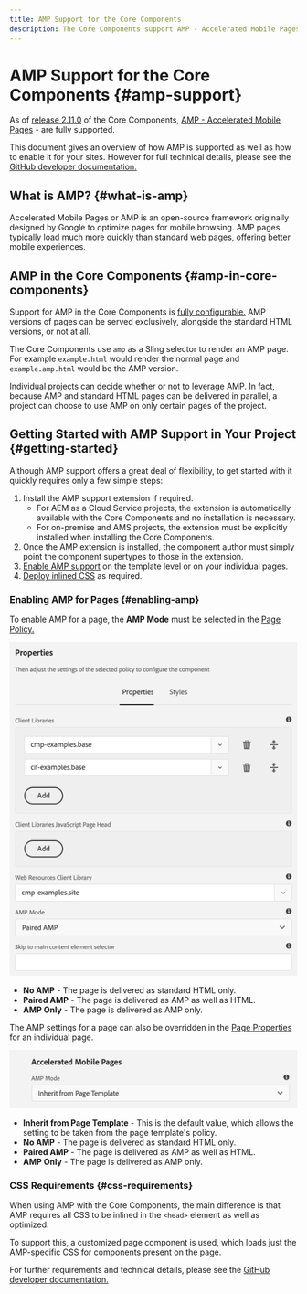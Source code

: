 ```yaml
---
title: AMP Support for the Core Components
description: The Core Components support AMP - Accelerated Mobile Pages
---
```


# AMP Support for the Core Components {#amp-support}

As of [release 2.11.0](/help/versions.md) of the Core Components, [AMP - Accelerated Mobile Pages](https://developers.google.com/amp) - are fully supported.

This document gives an overview of how AMP is supported as well as how to enable it for your sites. However for full technical details, please see the [GitHub developer documentation.](https://github.com/adobe/aem-core-wcm-components/tree/master/extensions/amp)

## What is AMP? {#what-is-amp}

Accelerated Mobile Pages or AMP is an open-source framework originally designed by Google to optimize pages for mobile browsing. AMP pages typically load much more quickly than standard web pages, offering better mobile experiences.

## AMP in the Core Components {#amp-in-core-components}

Support for AMP in the Core Components is [fully configurable.](#enabling-amp) AMP versions of pages can be served exclusively, alongside the standard HTML versions, or not at all.

The Core Components use `amp` as a Sling selector to render an AMP page. For example `example.html` would render the normal page and `example.amp.html` would be the AMP version.

Individual projects can decide whether or not to leverage AMP. In fact, because AMP and standard HTML pages can be delivered in parallel, a project can choose to use AMP on only certain pages of the project.

## Getting Started with AMP Support in Your Project {#getting-started}

Although AMP support offers a great deal of flexibility, to get started with it quickly requires only a few simple steps:

1. Install the AMP support extension if required.
   * For AEM as a Cloud Service projects, the extension is automatically available with the Core Components and no installation is necessary.
   * For on-premise and AMS projects, the extension must be explicitly installed when installing the Core Components.
1. Once the AMP extension is installed, the component author must simply point the component supertypes to those in the extension.
1. [Enable AMP support](#enabling-amp) on the template level or on your individual pages.
1. [Deploy inlined CSS](#css-requirements) as required.

### Enabling AMP for Pages {#enabling-amp}

To enable AMP for a page, the **AMP Mode** must be selected in the [Page Policy.](https://docs.adobe.com/content/help/en/experience-manager-65/authoring/siteandpage/templates.html#editingatemplatepagepolicies)

![AMP Page Policy options](/help/assets/amp-policy.png)

* **No AMP** - The page is delivered as standard HTML only.
* **Paired AMP** - The page is delivered as AMP as well as HTML.
* **AMP Only** - The page is delivered as AMP only.

The AMP settings for a page can also be overridden in the [Page Properties](https://docs.adobe.com/content/help/en/experience-manager-65/authoring/authoring/editing-page-properties.html) for an individual page.

![AMP Page Properties](/help/assets/amp-page-properties.png)

* **Inherit from Page Template** - This is the default value, which allows the setting to be taken from the page template's policy.
* **No AMP** - The page is delivered as standard HTML only.
* **Paired AMP** - The page is delivered as AMP as well as HTML.
* **AMP Only** - The page is delivered as AMP only.

### CSS Requirements {#css-requirements}

When using AMP with the Core Components, the main difference is that AMP requires all CSS to be inlined in the `<head>` element as well as optimized.

To support this, a customized page component is used, which loads just the AMP-specific CSS for components present on the page.

For further requirements and technical details, please see the [GitHub developer documentation.](https://github.com/adobe/aem-core-wcm-components/tree/master/extensions/amp)
